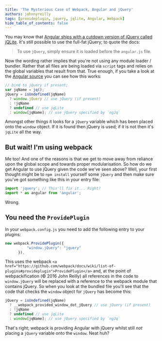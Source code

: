 ```yaml
---
title: 'The Mysterious Case of Webpack, Angular and jQuery'
authors: johnnyreilly
tags: [provideplugin, jquery, jqlite, Angular, Webpack]
hide_table_of_contents: false
---
```


You may know that [Angular ships with a cutdown version of jQuery called jQLite](https://docs.angularjs.org/api/ng/function/angular.element). It's still possible to use the full-fat jQuery; to quote the docs:

> To use `jQuery`, simply ensure it is loaded before the `angular.js` file.

Now the wording rather implies that you're not using any module loader / bundler. Rather that all files are being loaded via `script` tags and relies on the global variables that result from that. True enough, if you take a look at the [Angular source](https://github.com/angular/angular.js/blob/eaa1119d4252bed08dfa42f984ef9502d0f02775/src/Angular.js#L1791) you can see how this works:

```ts
// bind to jQuery if present;
var jqName = jq();
jQuery = isUndefined(jqName)
  ? window.jQuery // use jQuery (if present)
  : !jqName
  ? undefined // use jqLite
  : window[jqName]; // use jQuery specified by `ngJq`
```

Amongst other things it looks for a `jQuery` variable which has been placed onto the `window` object. If it is found then jQuery is used; if it is not then it's `jqLite` all the way.

## But wait! I'm using webpack

Me too! And one of the reasons is that we get to move away from reliance upon the global scope and towards proper modularisation. So how do we get Angular to use jQuery given the code we've seen above? Well, your first thought might be to `npm install` yourself some `jQuery` and then make sure you've got something like this in your entry file:

```ts
import 'jquery'; // This'll fix it... Right?
import * as angular from 'angular';
```

Wrong.

## You need the `ProvidePlugin`

In your `webpack.config.js` you need to add the following entry to your plugins:

```ts
new webpack.ProvidePlugin({
          "window.jQuery": "jquery"
      }),
```

This uses the webpack `<a href="https://github.com/webpack/docs/wiki/list-of-plugins#provideplugin">ProvidePlugin</a>` and, at the point of webpackification (© 2016 John Reilly) all references in the code to `window.jQuery` will be replaced with a reference to the webpack module that contains jQuery. So when you look at the bundled file you'll see that the code that checks the `window` object for `jQuery` has become this:

```ts
jQuery = isUndefined(jqName)
  ? __webpack_provided_window_dot_jQuery // use jQuery (if present)
  : !jqName
  ? undefined // use jqLite
  : window[jqName]; // use jQuery specified by `ngJq`
```

That's right; webpack is providing Angular with jQuery whilst still _not_ placing a `jQuery` variable onto the `window`. Neat huh?
